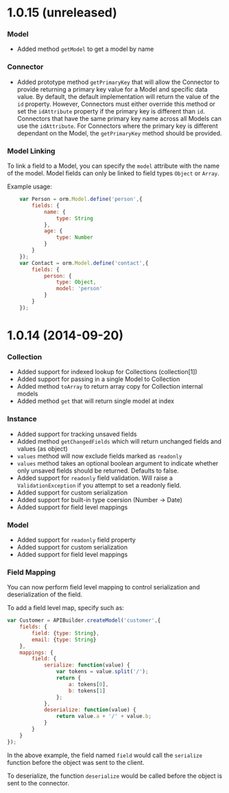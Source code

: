 # 1.0.15 (unreleased)

### Model

- Added method `getModel` to get a model by name

### Connector

- Added prototype method `getPrimaryKey` that will allow the Connector to provide returning a primary key value for a Model and specific data value.  By default, the default implementation will return the value of the `id` property.  However, Connectors must either override this method or set the `idAttribute` property if the primary key is different than `id`.  Connectors that have the same primary key name across all Models can use the `idAttribute`.  For Connectors where the primary key is different dependant on the Model, the `getPrimaryKey` method should be provided.

### Model Linking

To link a field to a Model, you can specify the `model` attribute with the name of the model.  Model fields can only be linked to field types `Object` or `Array`.

Example usage:

```javascript
	var Person = orm.Model.define('person',{
		fields: {
			name: {
				type: String
			},
			age: {
				type: Number
			}
		}
	});
	var Contact = orm.Model.define('contact',{
		fields: {
			person: {
				type: Object,
				model: 'person'
			}
		}
	});
```

# 1.0.14 (2014-09-20)

### Collection

- Added support for indexed lookup for Collections (collection[1])
- Added support for passing in a single Model to Collection
- Added method `toArray` to return array copy for Collection internal models
- Added method `get` that will return single model at index


### Instance

- Added support for tracking unsaved fields
- Added method `getChangedFields` which will return unchanged fields and values (as object)
- `values` method will now exclude fields marked as `readonly`
- `values` method takes an optional boolean argument to indicate whether only unsaved fields should be returned.  Defaults to false.
- Added support for `readonly` field validation. Will raise a `ValidationException` if you attempt to set a readonly field.
- Added support for custom serialization
- Added support for built-in type coersion (Number -> Date)
- Added support for field level mappings


### Model

- Added support for `readonly` field property
- Added support for custom serialization
- Added support for field level mappings

### Field Mapping

You can now perform field level mapping to control serialization and deserialization of the field.

To add a field level map, specify such as:

```javascript
var Customer = APIBuilder.createModel('customer',{
	fields: {
		field: {type: String},
		email: {type: String}
	},
	mappings: {
		field: {
			serialize: function(value) {
				var tokens = value.split('/');
				return {
					a: tokens[0],
					b: tokens[1]
				};
			},
			deserialize: function(value) {
				return value.a + '/' + value.b;
			}
		}
	}
});
```

In the above example, the field named `field` would call the `serialize` function before the object was sent to the client.

To deserialize, the function `deserialize` would be called before the object is sent to the connector.


